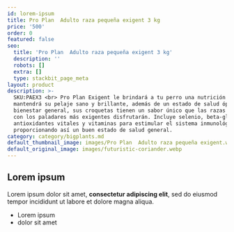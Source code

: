 ```yaml
---
id: lorem-ipsum
title: Pro Plan  Adulto raza pequeña exigent 3 kg
price: '500'
order: 0
featured: false
seo:
  title: 'Pro Plan  Adulto raza pequeña exigent 3 kg'
  description: ''
  robots: []
  extra: []
  type: stackbit_page_meta
layout: product
description: >-
  SKU:PAEX3 <br> Pro Plan Exigent le brindará a tu perro una nutrición que
  mantendrá su pelaje sano y brillante, además de un estado de salud óptimo y un
  bienestar general, sus croquetas tienen un sabor único que las razas pequeñas
  con los paladares más exigentes disfrutarán. Incluye selenio, beta-glucanos,
  antioxidantes vitales y vitaminas para estimular el sistema inmunológico,
  proporcionando así un buen estado de salud general. 
category: category/bigplants.md
default_thumbnail_image: images/Pro Plan  Adulto raza pequeña exigent.webp
default_original_image: images/futuristic-coriander.webp
---
```

## Lorem ipsum

Lorem ipsum dolor sit amet, **consectetur adipiscing elit**, sed do eiusmod tempor incididunt ut labore et dolore magna aliqua.

- Lorem ipsum
- dolor sit amet